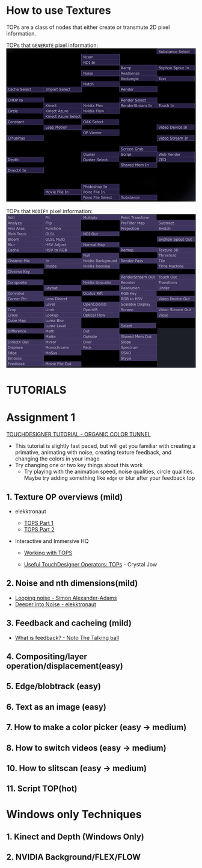 # How to use Textures
TOPs are a class of nodes that either create or transmute 2D pixel information. 

TOPs that `GENERATE` pixel information:
 ![Alt text](TOPics/tops_generators.png)  
  

 TOPs that `MODIFY` pixel information:
![Alt text](TOPics/tops_modifiers.png) 


# TUTORIALS
# Assignment 1 
[ TOUCHDESIGNER TUTORIAL - ORGANIC COLOR TUNNEL ](https://www.youtube.com/watch?v=gHPrDMqOmJ0)  

- This tutorial is slightly fast paced, but will get you familiar with creating a primative, animating with noise, creating texture feedback, and changing the colors in your image 
- Try changing one or two key things about this work
    - Try playing with the animation speed, noise qualities, circle qualities. Maybe try adding something like `edge` or blur after your feedback top

    



## 1. Texture OP overviews (mild)


 - elekktronaut 
    - [TOPS Part 1](https://www.youtube.com/watch?v=gVAPBqdUcgs&list=PLFrhecWXVn5862cxJgysq9PYSjLdfNiHz&index=9)
    - [TOPS Part 2](https://www.youtube.com/watch?v=DzD2ilLO-9Q&list=PLFrhecWXVn5862cxJgysq9PYSjLdfNiHz&index=10) 

- Interactive and Immersive HQ 

    
    - [Working with TOPS](https://www.youtube.com/watch?v=xsXBO6JQVWU&t=28s) 

    - [Useful TouchDesigner Operators: TOPs](https://interactiveimmersive.io/blog/touchdesigner-lessons/useful-touchdesigner-top-operators/) - Crystal Jow

## 2.  Noise and nth dimensions(mild)

- [Looping noise - Simon Alexander-Adams](https://www.youtube.com/watch?v=TGYO1WcT5ys&t=1290s)
- [Deeper into Noise - elekktronaut](https://www.youtube.com/watch?v=PIoq2BFtMAc&t=1192s)  
## 3. Feedback and cacheing (mild) 
 - [What is feedback? - Noto The Talking ball](https://www.youtube.com/watch?v=83K3QEK6Iv0)
## 4. Compositing/layer operation/displacement(easy)
## 5. Edge/blobtrack (easy) 
## 6. Text as an image (easy)
## 7. How to make a color picker (easy -> medium)
## 8. How to switch videos (easy -> medium)
## 10. How to slitscan (easy -> medium)
## 11. Script TOP(hot)  
 

# Windows only Techniques
## 1.  Kinect and Depth (Windows Only)
## 2. NVIDIA Background/FLEX/FLOW




